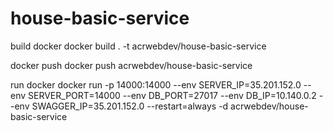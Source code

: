 # house-basic-service
build docker
docker build . -t acrwebdev/house-basic-service

docker push
docker push acrwebdev/house-basic-service

run docker
docker run -p 14000:14000 --env SERVER_IP=35.201.152.0 --env SERVER_PORT=14000 --env DB_PORT=27017 --env DB_IP=10.140.0.2 --env SWAGGER_IP=35.201.152.0 --restart=always -d acrwebdev/house-basic-service